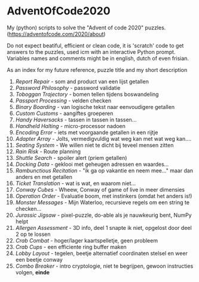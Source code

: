 # AdventOfCode2020
My (python) scripts to solve the "Advent of code 2020" puzzles.
(https://adventofcode.com/2020/about)

Do not expect beatiful, efficient or clean code, it is 'scratch' code to get 
answers to the puzzles, used icm with an interactive Python prompt. Variables 
names and comments might be in english, dutch of even frisian.

As an index for my future reference, puzzle title and my short description

1. *Report Repair* - som and product van een lijst getallen
2. *Password Philosophy* - password validatie
3. *Toboggan Trajectory* - bomen tellen tijdens boswandeling
4. *Passport Processing* - velden checken
5. *Binary Boarding* - van logische tekst naar eenvoudigere getallen
6. *Custom Customs* - aangiftes groeperen
7. *Handy Haversacks* - tassen in tassen in tassen...
8. *Handheld Halting* - micro-processor nadoen
9. *Encoding Error* - iets met voorgaande getallen in een rijtje
10. *Adapter Array* - Jolts, vermedigvuldig wat weg kan met wat weg kan....
11. *Seating System* - We willen niet te dicht bij teveel mensen zitten
12. *Rain Risk* - Route planning
13. *Shuttle Search* - spoiler alert (priem getallen)
14. *Docking Data* - geklooi met geheugen adressen en waardes...
15. *Rambunctious Recitation* - "ik ga op vakantie en neem mee..." maar dan anders en met getallen 
16. *Ticket Translation* - wat is wat, en waarom niet...
17. *Conway Cubes* - Wheew, Conway of game of live in meer dimensies
18. *Operation Order* - Evaluatie boom, met instinkers (omdat het anders is!)
19. *Monster Messages* - Mijn Waterloo, recursieve regels om een string te checken...
20. *Jurassic Jigsaw* - pixel-puzzle, do-able als je nauwkeurig bent, NumPy helpt
21. *Allergen Assessment* - 3D info, deel 1 snapte ik niet, opgelost door deel 2 op te lossen
22. *Crab Combat* - hoger/lager kaartspelletje, geen probleem
23. *Crab Cups* - een efficiente ring buffer maken
24. *Lobby Layout* - tegelen, beetje alternatief coordinaten stelsel en weer een beetje conway
25. *Combo Breaker* - intro cryptologie, niet te begrijpen, gewoon instructies volgen, **einde**


